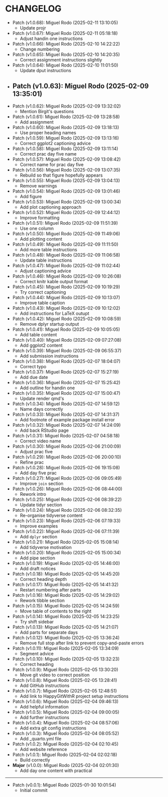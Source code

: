 # CHANGELOG

- Patch (v1.0.68): Miguel Rodo (2025-02-11 13:10:05)
  - Update projr
- Patch (v1.0.67): Miguel Rodo (2025-02-11 05:18:18)
  - Adjust handin one instructions
- Patch (v1.0.66): Miguel Rodo (2025-02-10 14:22:22)
  - Change numbering
- Patch (v1.0.65): Miguel Rodo (2025-02-10 14:20:35)
  - Correct assignment instructions slightly
- Patch (v1.0.64): Miguel Rodo (2025-02-10 11:01:50)
  - Update dput instructions
- Patch (v1.0.63): Miguel Rodo (2025-02-09 13:35:01)
  - 
- Patch (v1.0.62): Miguel Rodo (2025-02-09 13:32:02)
  - Mention Birgit's questions
- Patch (v1.0.61): Miguel Rodo (2025-02-09 13:28:58)
  - Add assignment
- Patch (v1.0.60): Miguel Rodo (2025-02-09 13:18:13)
  - Use proper heading names
- Patch (v1.0.59): Miguel Rodo (2025-02-09 13:13:16)
  - Correct ggplot2 captioning advice
- Patch (v1.0.58): Miguel Rodo (2025-02-09 13:11:14)
  - Correct prac day five name
- Patch (v1.0.57): Miguel Rodo (2025-02-09 13:08:42)
  - Correct name for prac day five
- Patch (v1.0.56): Miguel Rodo (2025-02-09 13:07:35)
  - Rebuild so that figure hopefully appears
- Patch (v1.0.55): Miguel Rodo (2025-02-09 13:04:13)
  - Remove warnings
- Patch (v1.0.54): Miguel Rodo (2025-02-09 13:01:46)
  - Add figure
- Patch (v1.0.53): Miguel Rodo (2025-02-09 13:00:34)
  - Add plot captioning approach
- Patch (v1.0.52): Miguel Rodo (2025-02-09 12:44:12)
  - Improve formatting
- Patch (v1.0.51): Miguel Rodo (2025-02-09 11:51:39)
  - Use one column
- Patch (v1.0.50): Miguel Rodo (2025-02-09 11:49:06)
  - Add plotting content
- Patch (v1.0.49): Miguel Rodo (2025-02-09 11:11:50)
  - Add more table instructions
- Patch (v1.0.48): Miguel Rodo (2025-02-09 11:06:58)
  - Update table instructions
- Patch (v1.0.47): Miguel Rodo (2025-02-09 11:02:44)
  - Adjust captioning advice
- Patch (v1.0.46): Miguel Rodo (2025-02-09 10:26:08)
  - Correct knitr kable output format
- Patch (v1.0.45): Miguel Rodo (2025-02-09 10:19:29)
  - Try correct captioning
- Patch (v1.0.44): Miguel Rodo (2025-02-09 10:13:07)
  - Improve table caption
- Patch (v1.0.43): Miguel Rodo (2025-02-09 10:12:02)
  - Add instructions for LaTeX outupt
- Patch (v1.0.42): Miguel Rodo (2025-02-09 10:08:59)
  - Remove dplyr startup output
- Patch (v1.0.41): Miguel Rodo (2025-02-09 10:05:05)
  - Add table content
- Patch (v1.0.40): Miguel Rodo (2025-02-09 07:27:08)
  - Add ggplot2 content
- Patch (v1.0.39): Miguel Rodo (2025-02-09 06:55:37)
  - Add submission instructions
- Patch (v1.0.38): Miguel Rodo (2025-02-07 18:04:07)
  - Correct typo
- Patch (v1.0.37): Miguel Rodo (2025-02-07 15:27:19)
  - Add due date
- Patch (v1.0.36): Miguel Rodo (2025-02-07 15:25:42)
  - Add outline for handin one
- Patch (v1.0.35): Miguel Rodo (2025-02-07 15:00:47)
  - Update render qmd's
- Patch (v1.0.34): Miguel Rodo (2025-02-07 14:59:12)
  - Name days correctly
- Patch (v1.0.33): Miguel Rodo (2025-02-07 14:31:37)
  - Add footnote of example package install error
- Patch (v1.0.32): Miguel Rodo (2025-02-07 14:24:09)
  - Add back RStudio page
- Patch (v1.0.31): Miguel Rodo (2025-02-07 04:58:18)
  - Correct video name
- Patch (v1.0.30): Miguel Rodo (2025-02-06 21:00:09)
  - Adjust prac five
- Patch (v1.0.29): Miguel Rodo (2025-02-06 20:00:10)
  - Refine prac
- Patch (v1.0.28): Miguel Rodo (2025-02-06 19:15:08)
  - Add day five prac
- Patch (v1.0.27): Miguel Rodo (2025-02-06 09:05:49)
  - Improve `join` section
- Patch (v1.0.26): Miguel Rodo (2025-02-06 08:44:00)
  - Rework intro
- Patch (v1.0.25): Miguel Rodo (2025-02-06 08:39:22)
  - Update tidyr section
- Patch (v1.0.24): Miguel Rodo (2025-02-06 08:32:35)
  - Re-organise tidyverse content
- Patch (v1.0.23): Miguel Rodo (2025-02-06 07:19:33)
  - Improve examples
- Patch (v1.0.22): Miguel Rodo (2025-02-06 07:11:39)
  - Add `dplyr` section
- Patch (v1.0.21): Miguel Rodo (2025-02-05 15:08:14)
  - Add tidyverse motivation
- Patch (v1.0.20): Miguel Rodo (2025-02-05 15:00:34)
  - Add pipe section
- Patch (v1.0.19): Miguel Rodo (2025-02-05 14:46:00)
  - Add draft notices
- Patch (v1.0.18): Miguel Rodo (2025-02-05 14:45:20)
  - Correct heading depth
- Patch (v1.0.17): Miguel Rodo (2025-02-05 14:41:32)
  - Restart numbering after parts
- Patch (v1.0.16): Miguel Rodo (2025-02-05 14:29:02)
  - Rework tibble section
- Patch (v1.0.15): Miguel Rodo (2025-02-05 14:24:59)
  - Move table of contents to the right
- Patch (v1.0.14): Miguel Rodo (2025-02-05 14:23:25)
  - Try shift sidebar
- Patch (v1.0.13): Miguel Rodo (2025-02-05 14:21:07)
  - Add parts for separate days
- Patch (v1.0.12): Miguel Rodo (2025-02-05 13:36:24)
  - Remove full stop after link to prevent copy-and-paste errors
- Patch (v1.0.11): Miguel Rodo (2025-02-05 13:34:09)
  - Segment advice
- Patch (v1.0.10): Miguel Rodo (2025-02-05 13:32:23)
  - Correct heading
- Patch (v1.0.9): Miguel Rodo (2025-02-05 13:30:20)
  - Move git video to correct position
- Patch (v1.0.8): Miguel Rodo (2025-02-05 13:28:41)
  - Add GitHub instructions
- Patch (v1.0.7): Miguel Rodo (2025-02-05 12:48:51)
  - Add link to HappyGitWithR project setup instructions
- Patch (v1.0.6): Miguel Rodo (2025-02-04 09:46:13)
  - Add helpful information
- Patch (v1.0.5): Miguel Rodo (2025-02-04 09:00:05)
  - Add further instructions
- Patch (v1.0.4): Miguel Rodo (2025-02-04 08:57:06)
  - Add extra git config instructions
- Patch (v1.0.3): Miguel Rodo (2025-02-04 08:05:52)
  - Add _quarto.yml file
- Patch (v1.0.2): Miguel Rodo (2025-02-04 02:10:45)
  - Add website reference
- Patch (v1.0.1): Miguel Rodo (2025-02-04 02:02:18)
  - Build correctly
- **Major** (v1.0.0): Miguel Rodo (2025-02-04 02:01:30)
  - Add day one content with practical

___

- Patch (v0.0.1): Miguel Rodo (2025-01-30 10:01:54)
  - Initial commit

